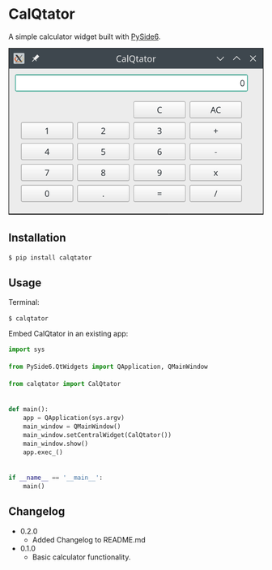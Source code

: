 # CalQtator
A simple calculator widget built with [PySide6](https://wiki.qt.io/Qt_for_Python).

![](https://raw.githubusercontent.com/chrisimcevoy/calqtator/main/calqtator.png)

## Installation

`$ pip install calqtator`

## Usage

Terminal:

`$ calqtator`

Embed CalQtator in an existing app:

```python
import sys

from PySide6.QtWidgets import QApplication, QMainWindow

from calqtator import CalQtator


def main():
    app = QApplication(sys.argv)
    main_window = QMainWindow()
    main_window.setCentralWidget(CalQtator())
    main_window.show()
    app.exec_()


if __name__ == '__main__':
    main()
```

## Changelog

- 0.2.0
    - Added Changelog to README.md
- 0.1.0
    - Basic calculator functionality.
